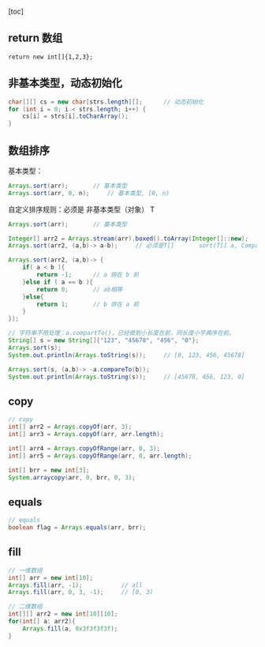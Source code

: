 [toc]

## return 数组

`return new int[]{1,2,3};`

## 非基本类型，动态初始化

```java
char[][] cs = new char[strs.length][];      // 动态初始化
for (int i = 0; i < strs.length; i++) {
    cs[i] = strs[i].toCharArray();
}
```

## 数组排序

基本类型：

```java
Arrays.sort(arr);		// 基本类型
Arrays.sort(arr, 0, n);		// 基本类型, [0, n)
```



自定义排序规则：必须是 非基本类型（对象） T 

```java
Arrays.sort(arr);		// 基本类型

Integer[] arr2 = Arrays.stream(arr).boxed().toArray(Integer[]::new);
Arrays.sort(arr2, (a,b)-> a-b);		// 必须是T[]		sort(T[] a, Comparator<? super T> c) 
```

```java
Arrays.sort(arr2, (a,b)-> {
    if( a < b ){
        return -1;		// a 排在 b 前
    }else if ( a == b ){
        return 0;		// ab相等
    }else{
        return 1;		// b 排在 a 前
    }
});	
```

```java
// 字符串不用处理：a.compartTo()，已经做到小长度在前、同长度小字典序在前。
String[] s = new String[]{"123", "45678", "456", "0"};
Arrays.sort(s);
System.out.println(Arrays.toString(s));     // [0, 123, 456, 45678]

Arrays.sort(s, (a,b)-> -a.compareTo(b));
System.out.println(Arrays.toString(s));     // [45678, 456, 123, 0]
```

## copy

```java
// copy
int[] arr2 = Arrays.copyOf(arr, 3);
int[] arr3 = Arrays.copyOf(arr, arr.length);

int[] arr4 = Arrays.copyOfRange(arr, 0, 3);
int[] arr5 = Arrays.copyOfRange(arr, 0, arr.length);

int[] brr = new int[3];
System.arraycopy(arr, 0, brr, 0, 3);
```

## equals

```java
// equals
boolean flag = Arrays.equals(arr, brr);
```

## fill

```java
// 一维数组
int[] arr = new int[10];
Arrays.fill(arr, -1);			// all
Arrays.fill(arr, 0, 3, -1);		// [0, 3)

// 二维数组
int[][] arr2 = new int[10][10];
for(int[] a: arr2){
    Arrays.fill(a, 0x3f3f3f3f);
}
```

